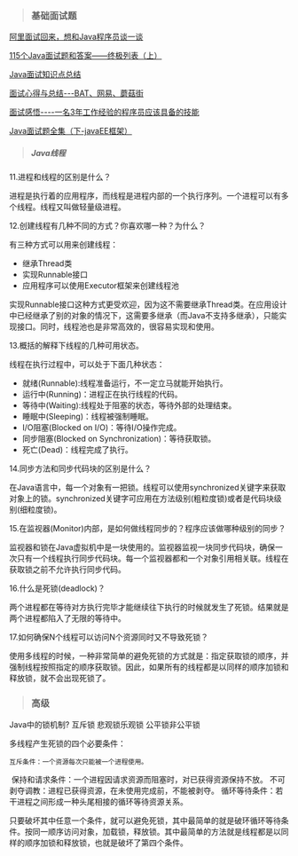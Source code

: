 > ### 基础面试题

[阿里面试回来，想和Java程序员谈一谈](http://www.importnew.com/22056.html)

[115个Java面试题和答案——终极列表（上）](http://www.importnew.com/10980.html)

[Java面试知识点总结](http://www.jianshu.com/p/1990eb1f66eb)

[面试心得与总结---BAT、网易、蘑菇街](https://www.nowcoder.com/discuss/3043)

[面试感悟----一名3年工作经验的程序员应该具备的技能](http://www.cnblogs.com/xrq730/p/5260294.html)

[Java面试题全集（下-javaEE框架）](http://www.importnew.com/22087.html)



> ##### Java线程

11.进程和线程的区别是什么？

进程是执行着的应用程序，而线程是进程内部的一个执行序列。一个进程可以有多个线程。线程又叫做轻量级进程。

12.创建线程有几种不同的方式？你喜欢哪一种？为什么？

有三种方式可以用来创建线程：

- 继承Thread类
- 实现Runnable接口
- 应用程序可以使用Executor框架来创建线程池

实现Runnable接口这种方式更受欢迎，因为这不需要继承Thread类。在应用设计中已经继承了别的对象的情况下，这需要多继承（而Java不支持多继承），只能实现接口。同时，线程池也是非常高效的，很容易实现和使用。

13.概括的解释下线程的几种可用状态。

线程在执行过程中，可以处于下面几种状态：

- 就绪(Runnable):线程准备运行，不一定立马就能开始执行。
- 运行中(Running)：进程正在执行线程的代码。
- 等待中(Waiting):线程处于阻塞的状态，等待外部的处理结束。
- 睡眠中(Sleeping)：线程被强制睡眠。
- I/O阻塞(Blocked on I/O)：等待I/O操作完成。
- 同步阻塞(Blocked on Synchronization)：等待获取锁。
- 死亡(Dead)：线程完成了执行。

14.同步方法和同步代码块的区别是什么？

在Java语言中，每一个对象有一把锁。线程可以使用synchronized关键字来获取对象上的锁。synchronized关键字可应用在方法级别(粗粒度锁)或者是代码块级别(细粒度锁)。

15.在监视器(Monitor)内部，是如何做线程同步的？程序应该做哪种级别的同步？

监视器和锁在Java虚拟机中是一块使用的。监视器监视一块同步代码块，确保一次只有一个线程执行同步代码块。每一个监视器都和一个对象引用相关联。线程在获取锁之前不允许执行同步代码。

16.什么是死锁(deadlock)？

两个进程都在等待对方执行完毕才能继续往下执行的时候就发生了死锁。结果就是两个进程都陷入了无限的等待中。

17.如何确保N个线程可以访问N个资源同时又不导致死锁？

使用多线程的时候，一种非常简单的避免死锁的方式就是：指定获取锁的顺序，并强制线程按照指定的顺序获取锁。因此，如果所有的线程都是以同样的顺序加锁和释放锁，就不会出现死锁了。









> ### 高级

Java中的锁机制?  互斥锁  悲观锁乐观锁  公平锁非公平锁



多线程产生死锁的四个必要条件： 


   	互斥条件：一个资源每次只能被一个进程使用。
​        保持和请求条件：一个进程因请求资源而阻塞时，对已获得资源保持不放。
​        不可剥夺调教：进程已获得资源，在未使用完成前，不能被剥夺。
​        循环等待条件：若干进程之间形成一种头尾相接的循环等待资源关系。

  只要破坏其中任意一个条件，就可以避免死锁，其中最简单的就是破环循环等待条件。按同一顺序访问对象，加载锁，释放锁。其中最简单的方法就是线程都是以同样的顺序加锁和释放锁，也就是破坏了第四个条件。

